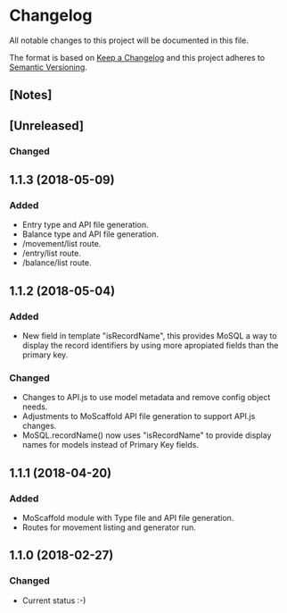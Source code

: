 # Changelog
All notable changes to this project will be documented in this file.

The format is based on [Keep a Changelog](http://keepachangelog.com/en/1.0.0/)
and this project adheres to [Semantic Versioning](http://semver.org/spec/v2.0.0.html).

## [Notes]


## [Unreleased]
### Changed
## 1.1.3 (2018-05-09)
<a name="1.1.3"></a>
### Added
* Entry type and API file generation.
* Balance type and API file generation.
* /movement/list route.
* /entry/list route.
* /balance/list route.

## 1.1.2 (2018-05-04)
<a name="1.1.2"></a>
### Added
* New field in template "isRecordName", this provides MoSQL a way to display
  the record identifiers by using more apropiated fields than the primary key.
### Changed
* Changes to API.js to use model metadata and remove config object needs.
* Adjustments to MoScaffold API file generation to support API.js changes.
* MoSQL.recordName() now uses "isRecordName" to provide display names for models
  instead of Primary Key fields.

<a name="1.1.1"></a>
## 1.1.1 (2018-04-20)
### Added
* MoScaffold module with Type file and API file generation.
* Routes for movement listing and generator run.

<a name="1.1.0"></a>
## 1.1.0 (2018-02-27)
### Changed
* Current status :-)
